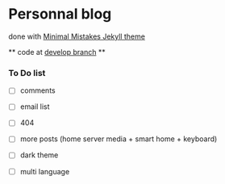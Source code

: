 # Personnal blog
done with [Minimal Mistakes Jekyll theme](https://mmistakes.github.io/minimal-mistakes/)

** code at [develop branch](https://github.com/AntoineGlacet/AntoineGlacet.github.io/tree/develop) **

### To Do list

- [ ] comments
- [ ] email list
- [ ] 404
- [ ] more posts (home server media + smart home + keyboard)
- [ ] dark theme
- [ ] multi language

